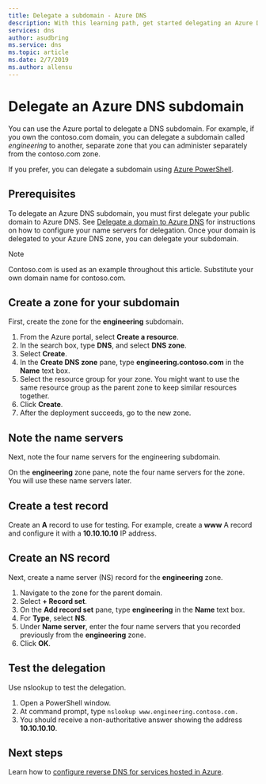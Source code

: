 ```yaml
---
title: Delegate a subdomain - Azure DNS
description: With this learning path, get started delegating an Azure DNS subdomain.
services: dns
author: asudbring
ms.service: dns
ms.topic: article
ms.date: 2/7/2019
ms.author: allensu
---
```


# Delegate an Azure DNS subdomain

You can use the Azure portal to delegate a DNS subdomain. For example, if you own the contoso.com domain, you can delegate a subdomain called *engineering* to another, separate zone that you can administer separately from the contoso.com zone.

If you prefer, you can delegate a subdomain using [Azure PowerShell](delegate-subdomain-ps.md).

## Prerequisites

To delegate an Azure DNS subdomain, you must first delegate your public domain to Azure DNS. See [Delegate a domain to Azure DNS](./dns-delegate-domain-azure-dns.md) for instructions on how to configure your name servers for delegation. Once your domain is delegated to your Azure DNS zone, you can delegate your subdomain.

> [!NOTE]
> Contoso.com is used as an example throughout this article. Substitute your own domain name for contoso.com.

## Create a zone for your subdomain

First, create the zone for the **engineering** subdomain.

1. From the Azure portal, select **Create a resource**.
2. In the search box, type **DNS**, and select **DNS zone**.
3. Select **Create**.
4. In the **Create DNS zone** pane, type **engineering.contoso.com** in the **Name** text box.
5. Select the resource group for your zone. You might want to use the same resource group as the parent zone to keep similar resources together.
6. Click **Create**.
7. After the deployment succeeds, go to the new zone.

## Note the name servers

Next, note the four name servers for the engineering subdomain.

On the **engineering** zone pane, note the four name servers for the zone. You will use these name servers later.

## Create a test record

Create an **A** record to use for testing. For example, create a **www** A record and configure it with a **10.10.10.10** IP address.

## Create an NS record

Next, create a name server (NS) record  for the **engineering** zone.

1. Navigate to the zone for the parent domain.
2. Select **+ Record set**.
3. On the **Add record set** pane, type **engineering** in the **Name** text box.
4. For **Type**, select **NS**.
5. Under **Name server**, enter the four name servers that you recorded previously from the **engineering** zone.
6. Click **OK**.

## Test the delegation

Use nslookup to test the delegation.

1. Open a PowerShell window.
2. At command prompt, type `nslookup www.engineering.contoso.com.`
3. You should receive a non-authoritative answer showing the address **10.10.10.10**.

## Next steps

Learn how to [configure reverse DNS for services hosted in Azure](dns-reverse-dns-for-azure-services.md).